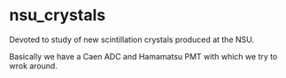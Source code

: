 # nsu_crystals
Devoted to study of new scintillation crystals produced at the NSU.

Basically we have a Caen ADC and Hamamatsu PMT with which we try to wrok around.
